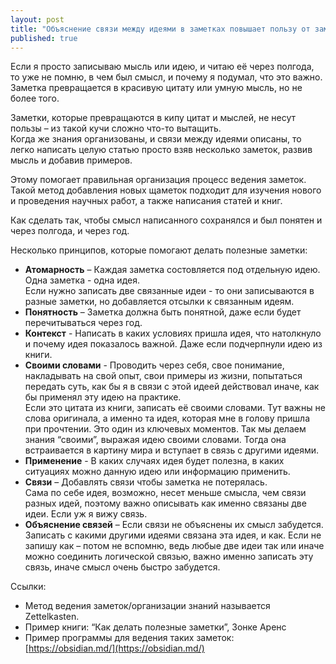 ```yaml
---
layout: post
title: "Объяснение связи между идеями в заметках повышает пользу от заметок"
published: true
---
```

Если я просто записываю мысль или идею, и читаю её через полгода, то уже не помню, в чем был смысл, и почему я подумал, что это важно. \
Заметка превращается в красивую цитату или умную мысль, но не более того.

Заметки, которые превращаются в кипу цитат и мыслей, не несут пользы – из такой кучи сложно что-то вытащить.\
Когда же знания организованы, и связи между идеями описаны, то легко написать целую статью просто взяв несколько заметок, развив мысль и добавив примеров.

Этому помогает правильная организация процесс ведения заметок.
Такой метод добавления новых щаметок подходит для изучения нового и проведения научных работ, а также написания статей и книг.

Как сделать так, чтобы смысл написанного сохранялся и был понятен и через полгода, и через год.

Несколько принципов, которые помогают делать полезные заметки:
* **Атомарность** – Каждая заметка состовляется под отдельную идею. Одна заметка - одна идея.\
Если нужно записать две связанные идеи - то они записываются в разные заметки, но добавляется отсылки к связанным идеям.
* **Понятность** – Заметка должна быть понятной, даже если будет перечитываться через год.
* **Контекст** - Написать в каких условиях пришла идея, что натолкнуло и почему идея показалось важной. Даже если подчерпнули идею из книги.
* **Своими словами** - Проводить через себя, свое понимание, накладывать на свой опыт, свои примеры из жизни, попытаться передать суть, как бы я в связи с этой идеей действовал иначе, как бы применял эту идею на практике.\
  Если это цитата из книги, записать её своими словами. Тут важны не слова оригинала, а именно та идея, которая мне в голову пришла при прочтении. Это один из ключевых моментов. Так мы делаем знания “своими”, выражая идею своими словами. Тогда она встраивается в картину мира и вступает в связь с другими идеями.
* **Применение** - В каких случаях идея будет полезна, в каких ситуациях можно данную идею или информацию применить.
* **Связи** – Добавлять связи чтобы заметка не потерялась.\
Сама по себе идея, возможно, несет меньше смысла, чем связи разных идей, поэтому важно описывать как именно связаны две идеи. Если уж я вижу связь.
* **Объяснение связей** – Если связи не объяснены их смысл забудется.\
Записать с какими другими идеями связана эта идея, и как. Если не запишу как – потом не вспомню, ведь любые две идеи так или иначе можно соединить логической связью, важно именно записать эту связь, иначе смысл очень быстро забудется.

Ссылки:
* Метод ведения заметок/организации знаний называется Zettelkasten.
* Пример книги: “Как делать полезные заметки”, Зонке Аренс
* Пример программы для ведения таких заметок: [https://obsidian.md/](https://obsidian.md/)
